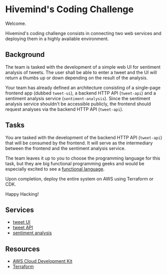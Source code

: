 # Hivemind's Coding Challenge

Welcome.

Hivemind's coding challenge consists in connecting two web services and deploying them in a highly available environment.

## Background

The team is tasked with the development of a simple web UI for sentiment analysis of tweets. The user shall be able to enter a tweet and the UI will return a thumbs up or down depending on the result of the analysis.

Your team has already defined an architecture consisting of a single-page frontend app (dubbed `tweet-ui`), a backend HTTP API (`tweet-api`) and a sentiment analysis service (`sentiment-analysis`). Since the sentiment analysis service shouldn't be accessible publicly, the frontend should request analyses via the backend HTTP API (`tweet-api`).

## Tasks

You are tasked with the development of the backend HTTP API (`tweet-api`) that will be consumed by the frontend. It will serve as the intermediary between the frontend and the sentiment analysis service.

The team leaves it up to you to choose the programming language for this task, but they are big functional programming geeks and would be especially excited to see a [functional language](https://en.wikipedia.org/wiki/List_of_programming_languages_by_type#Functional_languages).

Upon completion, deploy the entire system on AWS using Terraform or CDK.

Happy Hacking!

## Services

* [tweet UI](./tweet-ui/README.md)
* [tweet API](./tweet-api/README.md)
* [sentiment analysis](./sentiment-analysis/README.md)

## Resources

* [AWS Cloud Development Kit](https://aws.amazon.com/cdk/)
* [Terraform](https://www.terraform.io/)
